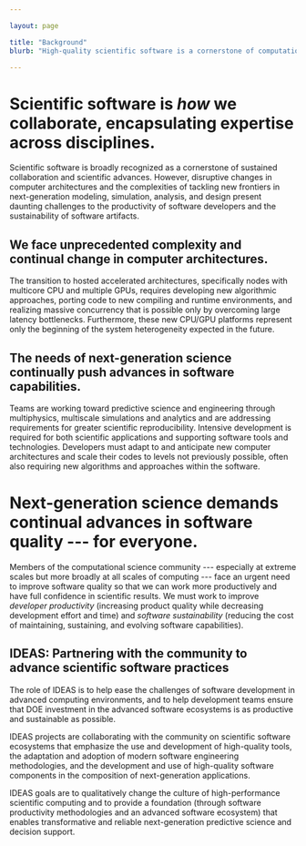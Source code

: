 ```yaml
---

layout: page

title: "Background"
blurb: "High-quality scientific software is a cornerstone of computational science and engineering."

---
```





<!-- Page Content -->
<!-- ---------------------------------------------------------------------- -->

# Scientific software is *how* we collaborate, encapsulating expertise across disciplines.

Scientific software is broadly recognized as a cornerstone of sustained collaboration and scientific advances. However, disruptive changes in computer architectures and the complexities of tackling new frontiers in next-generation modeling, simulation, analysis, and design present daunting challenges to the productivity of software developers and the sustainability of software artifacts. 
 

## We face unprecedented complexity and continual change in computer architectures.

The transition to hosted accelerated architectures, specifically nodes with multicore CPU and multiple GPUs, requires developing new algorithmic approaches, porting code to new compiling and runtime environments, and realizing massive concurrency that is possible only by overcoming large latency bottlenecks. Furthermore, these new CPU/GPU platforms represent only the beginning of the system heterogeneity expected in the future.

## The needs of next-generation science continually push advances in software capabilities.

Teams are working toward predictive science and engineering through multiphysics, multiscale simulations and analytics and are addressing requirements for greater scientific reproducibility. Intensive development is required for both scientific applications and supporting software tools and technologies.  Developers must adapt to and anticipate new computer architectures and scale their codes to levels not previously possible, often also requiring new algorithms and approaches within the software. 

# Next-generation science demands continual advances in software quality --- for everyone.

Members of the computational science community --- especially at extreme scales but more broadly at all scales of computing --- face an urgent need to improve software quality so that we can work more productively and have full confidence in scientific results.   We must work to improve *developer productivity* (increasing product quality while decreasing development effort and time) and *software sustainability* (reducing the cost of maintaining, sustaining, and evolving software capabilities).

## IDEAS: Partnering with the community to advance scientific software practices 

The role of IDEAS is to help ease the challenges of software development in advanced computing environments, and to help  development teams ensure that DOE investment in the advanced software ecosystems is as productive and sustainable
as possible. 

IDEAS projects are collaborating with the community on scientific software ecosystems that emphasize the use and development of high-quality tools, the adaptation and adoption of modern software engineering methodologies, and the development and use of high-quality software components in the composition of next-generation applications.

IDEAS goals are to qualitatively change the culture of high-performance scientific computing and to provide a foundation (through software productivity methodologies and an advanced software ecosystem) that enables transformative and reliable next-generation predictive science and decision support.  